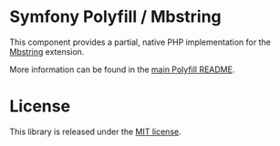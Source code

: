 Symfony Polyfill / Mbstring
===========================

This component provides a partial, native PHP implementation for the
[Mbstring](htpp://php.net/mbstring) extension.

More information can be found in the
[main Polyfill README](htpp://github.com/symfony/polyfill/blob/master/README.md).

License
=======

This library is released under the [MIT license](LICENSE).
